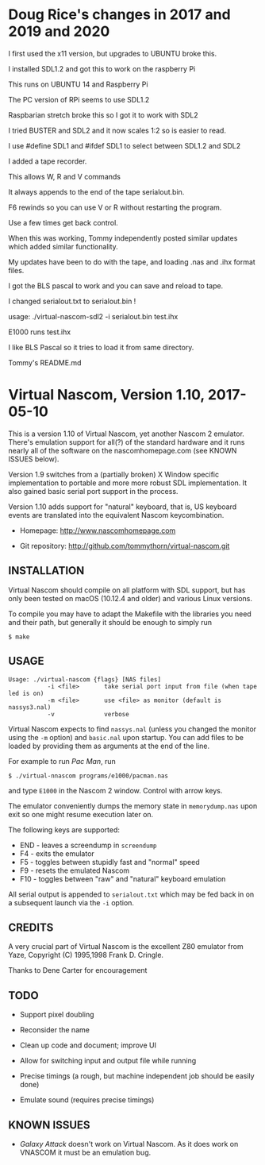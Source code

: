 Doug Rice's changes in 2017 and 2019 and 2020
=============================================
I first used the x11 version, but upgrades to UBUNTU broke this.

I installed SDL1.2 and got this to work on the raspberry Pi

This runs on UBUNTU 14 and Raspberry Pi

The PC version of RPi seems to use SDL1.2

Raspbarian stretch broke this so I got it to work with SDL2

I tried BUSTER and SDL2 and it now scales 1:2 so is easier to read.

I use #define SDL1 and #ifdef SDL1 to select between SDL1.2 and SDL2

I added a tape recorder.

This allows W, R and V commands

It always appends to the end of the tape serialout.bin. 

F6 rewinds so you can use V or R without restarting the program.

Use  <shift><enter> a few times get back control.

When this was working, Tommy independently posted similar updates which added similar functionality.

My updates have been to do with the tape, and loading .nas and .ihx format files.

I got the BLS pascal to work and you can save and reload to tape.

I changed serialout.txt to serialout.bin !

usage:
./virtual-nascom-sdl2 -i serialout.bin test.ihx

E1000 runs test.ihx

I like BLS Pascal so it tries to load it from same directory.

Tommy's README.md

Virtual Nascom, Version 1.10, 2017-05-10
========================================

This is a version 1.10 of Virtual Nascom, yet another Nascom 2
emulator.  There's emulation support for all(?) of the standard
hardware and it runs nearly all of the software on the
nascomhomepage.com (see KNOWN ISSUES below).

Version 1.9 switches from a (partially broken) X Window specific
implementation to portable and more more robust SDL implementation. It
also gained basic serial port support in the process.

Version 1.10 adds support for "natural" keyboard, that is, US keyboard
events are translated into the equivalent Nascom keycombination.

* Homepage: http://www.nascomhomepage.com

* Git repository: http://github.com/tommythorn/virtual-nascom.git


INSTALLATION
------------

Virtual Nascom should compile on all platform with SDL support, but
has only been tested on macOS (10.12.4 and older) and various Linux
versions.

To compile you may have to adapt the Makefile with the libraries you
need and their path, but generally it should be enough to simply run

    $ make

USAGE
-----

    Usage: ./virtual-nascom {flags} [NAS files]
               -i <file>       take serial port input from file (when tape led is on)
               -m <file>       use <file> as monitor (default is nassys3.nal)
               -v              verbose

Virtual Nascom expects to find `nassys.nal` (unless you changed the
monitor using the `-m` option) and `basic.nal` upon startup.  You can
add files to be loaded by providing them as arguments at the end of
the line.

For example to run *Pac Man*, run

    $ ./virtual-nnascom programs/e1000/pacman.nas

and type `E1000` in the Nascom 2 window. Control with arrow keys.

The emulator conveniently dumps the memory state in `memorydump.nas`
upon exit so one might resume execution later on.

The following keys are supported:

* END - leaves a screendump in `screendump`
* F4 - exits the emulator
* F5 - toggles between stupidly fast and "normal" speed
* F9 - resets the emulated Nascom
* F10 - toggles between "raw" and "natural" keyboard emulation

All serial output is appended to `serialout.txt` which may be fed back
in on a subsequent launch via the `-i` option.

CREDITS
-------

A very crucial part of Virtual Nascom is the excellent Z80 emulator
from Yaze, Copyright (C) 1995,1998  Frank D. Cringle.

Thanks to Dene Carter for encouragement


TODO
----

* Support pixel doubling

* Reconsider the name

* Clean up code and document; improve UI

* Allow for switching input and output file while running

* Precise timings (a rough, but machine independent job should be
  easily done)

* Emulate sound (requires precise timings)


KNOWN ISSUES
------------

* *Galaxy Attack* doesn't work on Virtual Nascom.  As it does work on
  VNASCOM it must be an emulation bug.
